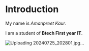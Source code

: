 # Introduction

My name is *Amanpreet Kaur*.

I am a student of **Btech First year IT**.

![Uploading 20240725_202801.jpg…]()

